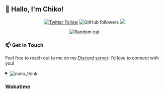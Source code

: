 ## 👋 Hallo, I'm Chiko!

<div align="center">

[![Twitter Follow](https://img.shields.io/twitter/follow/chikoxq?label=Follow)](https://twitter.com/intent/follow?screen_name=chikoxq)
![GitHub followers](https://img.shields.io/github/followers/chikof?label=Follow&style=social)
![](https://komarev.com/ghpvc/?username=chikof&color=blue)

</div>

<a href="https://cataas.com">
<img src="https://cataas.com/cat?type=square" align="right" width="300"alt="Random cat">
</a>

<div><picture><img src="https://raw.githubusercontent.com/carbon-language/carbon-lang/refs/heads/trunk/docs/images/bumper.png" alt=""></picture></div>

### 📫 Get in Touch
Feel free to reach out to me on my [Discord server](https://discord.gg/sejc7TnX6N). I'd love to connect with you!

<details>
<summary>
<img src="https://cdn3.emoji.gg/emojis/64203-noko-think.png" width="35px" height="35px" alt="noko_think" align="center">

### Wakatime
</summary>

<!--START_SECTION:waka-->
![Code Time](http://img.shields.io/badge/Code%20Time-2%2C327%20hrs-blue)

![Profile Views](http://img.shields.io/badge/Profile%20Views-0-blue)

![Lines of code](https://img.shields.io/badge/From%20Hello%20World%20I%27ve%20Written-9.4%20million%20lines%20of%20code-blue)

**🐱 My GitHub Data** 

> 📦 104.0 kB Used in GitHub's Storage 
 > 
> 💼 Opted to Hire
 > 
> 📜 37 Public Repositories 
 > 
> 🔑 31 Private Repositories 
 > 
**I'm a Night 🦉** 

```text
🌞 Morning                919 commits         █░░░░░░░░░░░░░░░░░░░░░░░░   05.26 % 
🌆 Daytime                5521 commits        ████████░░░░░░░░░░░░░░░░░   31.62 % 
🌃 Evening                8173 commits        ████████████░░░░░░░░░░░░░   46.81 % 
🌙 Night                  2847 commits        ████░░░░░░░░░░░░░░░░░░░░░   16.31 % 
```
📅 **I'm Most Productive on Sunday** 

```text
Monday                   1993 commits        ███░░░░░░░░░░░░░░░░░░░░░░   11.41 % 
Tuesday                  1230 commits        ██░░░░░░░░░░░░░░░░░░░░░░░   07.04 % 
Wednesday                2465 commits        ████░░░░░░░░░░░░░░░░░░░░░   14.12 % 
Thursday                 2513 commits        ████░░░░░░░░░░░░░░░░░░░░░   14.39 % 
Friday                   3322 commits        █████░░░░░░░░░░░░░░░░░░░░   19.03 % 
Saturday                 2329 commits        ███░░░░░░░░░░░░░░░░░░░░░░   13.34 % 
Sunday                   3608 commits        █████░░░░░░░░░░░░░░░░░░░░   20.66 % 
```


📊 **This Week I Spent My Time On** 

```text
🕑︎ Time Zone: Europe/London

💬 Programming Languages: 
Rust                     9 hrs 38 mins       ████████░░░░░░░░░░░░░░░░░   33.92 % 
Nushell                  6 hrs 29 mins       ██████░░░░░░░░░░░░░░░░░░░   22.84 % 
Nix                      4 hrs 54 mins       ████░░░░░░░░░░░░░░░░░░░░░   17.26 % 
YAML                     4 hrs 29 mins       ████░░░░░░░░░░░░░░░░░░░░░   15.82 % 
TypeScript               54 mins             █░░░░░░░░░░░░░░░░░░░░░░░░   03.21 % 

🔥 Editors: 
Neovim                   28 hrs 24 mins      █████████████████████████   100.00 % 

💻 Operating System: 
Linux                    28 hrs 24 mins      █████████████████████████   100.00 % 
```

**I Mostly Code in TypeScript** 

```text
TypeScript               32 repos            ██████████░░░░░░░░░░░░░░░   41.56 % 
Rust                     28 repos            █████████░░░░░░░░░░░░░░░░   36.36 % 
Nix                      5 repos             ██░░░░░░░░░░░░░░░░░░░░░░░   06.49 % 
Lua                      3 repos             █░░░░░░░░░░░░░░░░░░░░░░░░   03.90 % 
Python                   3 repos             █░░░░░░░░░░░░░░░░░░░░░░░░   03.90 % 
```




 Last Updated on 20/05/2025 01:08:47 UTC
<!--END_SECTION:waka-->

</details>

<!--
<p align="center">
     <a href="https://discord.gg/HhybNhchcC"><img src="https://invidget.switchblade.xyz/sejc7TnX6N" align="center" ><a>
</p> 
-->
